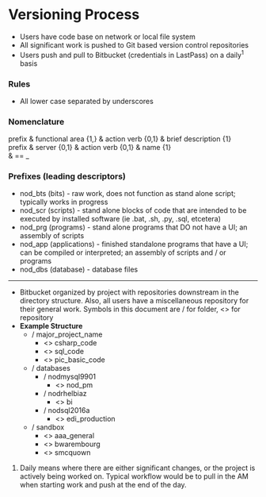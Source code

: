 # Versioning Process

- Users have code base on network or local file system
- All significant work is pushed to Git based version control repositories
- Users push and pull to Bitbucket (credentials in LastPass) on a daily<sup>1</sup> basis


### Rules

  - All lower case separated by underscores

### Nomenclature 

prefix & functional area {1,} & action verb {0,1} & brief description {1}  
prefix & server {0,1} & action verb {0,1} & name {1}  
& == _

### Prefixes (leading descriptors) 

- nod_bts (bits) - raw work, does not function as stand alone script; typically works in progress
- nod_scr (scripts) - stand alone blocks of code that are intended to be executed by installed software (ie .bat, .sh, .py, .sql, etcetera)
- nod_prg (programs) - stand alone programs that DO not have a UI; an assembly of scripts
- nod_app (applications) - finished standalone programs that have a UI; can be compiled or interpreted; an assembly of scripts and / or programs
- nod_dbs (database) - database files 

--- 

- Bitbucket organized by project with repositories downstream in the directory structure.  Also, all users have a miscellaneous repository for their general work.  Symbols in this document are / for folder,  <> for repository
- **Example Structure**  
    - / major_project_name  
      - <> csharp_code  
      - <> sql_code  
      - <> pic_basic_code      
    - / databases
      - / nodmysql9901
        - <> nod_pm
      - / nodrhelbiaz
        - <> bi
      - / nodsql2016a
        - <> edi_production  
    - / sandbox
      - <> aaa_general
      - <> bwarembourg 
      - <> smcquown      


1. Daily means where there are either significant changes, or the project is actively being worked on.  Typical workflow would be to pull in the AM when starting work and push at the end of the day.